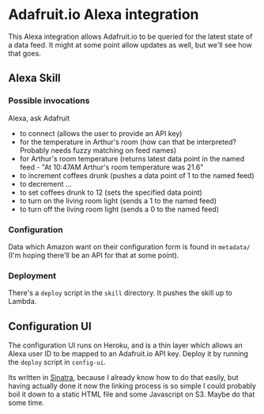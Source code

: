 # Adafruit.io Alexa integration

This Alexa integration allows Adafruit.io to be queried for the
latest state of a data feed. It might at some point allow updates
as well, but we'll see how that goes.

## Alexa Skill

### Possible invocations

Alexa, ask Adafruit

* to connect (allows the user to provide an API key)
* for the temperature in Arthur's room (how can that be interpreted? Probably needs fuzzy matching on feed names)
* for Arthur's room temperature (returns latest data point in the named feed - "At 10:47AM Arthur's room temperature was 21.6"
* to increment coffees drunk (pushes a data point of 1 to the named feed)
* to decrement ...
* to set coffees drunk to 12 (sets the specified data point)
* to turn on the living room light (sends a 1 to the named feed)
* to turn off the living room light (sends a 0 to the named feed)

### Configuration

Data which Amazon want on their configuration form is found in `metadata/` (I'm hoping there'll be
an API for that at some point).

### Deployment

There's a `deploy` script in the `skill` directory. It pushes
the skill up to Lambda.

## Configuration UI

The configuration UI runs on Heroku, and is a thin layer which allows an Alexa
user ID to be mapped to an Adafruit.io API key. Deploy it by running the `deploy`
script in `config-ui`.

Its written in [Sinatra](http://www.sinatrarb.com/), because I already know how
to do that easily, but having actually done it now the linking process is so
simple I could probably boil it down to a static HTML file and some Javascript
on S3. Maybe do that some time.
